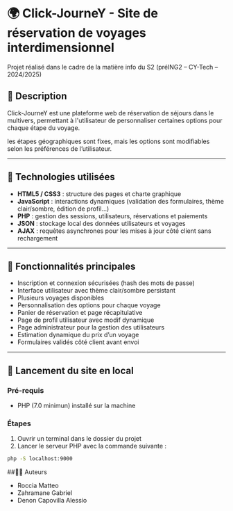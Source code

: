 # 🌍 Click-JourneY - Site de réservation de voyages interdimensionnel

Projet réalisé dans le cadre de la matière info du S2 (préING2 – CY-Tech – 2024/2025)

## 📌 Description

Click-JourneY est une plateforme web de réservation de séjours dans le multivers, permettant à l'utilisateur de personnaliser certaines options pour chaque étape du voyage.

les étapes géographiques sont fixes, mais les options sont modifiables selon les préférences de l’utilisateur.

---

## 🧰 Technologies utilisées

- **HTML5 / CSS3** : structure des pages et charte graphique
- **JavaScript** : interactions dynamiques (validation des formulaires, thème clair/sombre, édition de profil…)
- **PHP** : gestion des sessions, utilisateurs, réservations et paiements
- **JSON** : stockage local des données utilisateurs et voyages
- **AJAX** : requêtes asynchrones pour les mises à jour côté client sans rechargement

---

## 🔐 Fonctionnalités principales

- Inscription et connexion sécurisées (hash des mots de passe)
- Interface utilisateur avec thème clair/sombre persistant
- Plusieurs voyages disponibles
- Personnalisation des options pour chaque voyage
- Panier de réservation et page récapitulative
- Page de profil utilisateur avec modif dynamique
- Page administrateur pour la gestion des utilisateurs
- Estimation dynamique du prix d’un voyage
- Formulaires validés côté client avant envoi

---

## 🚀 Lancement du site en local

### Pré-requis

- PHP (7.0 minimun) installé sur la machine

### Étapes

1. Ouvrir un terminal dans le dossier du projet
2. Lancer le serveur PHP avec la commande suivante :

```bash
php -S localhost:9000
```
##🧑‍💻 Auteurs

- Roccia Matteo
- Zahramane Gabriel
- Denon Capovilla Alessio
